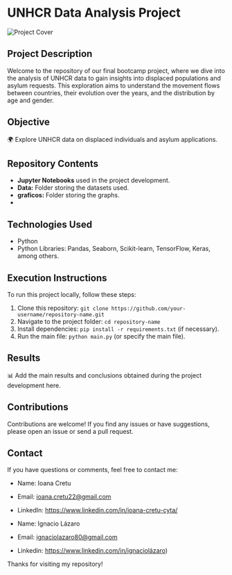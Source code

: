 # UNHCR Data Analysis Project

![Project Cover](https://i1.wp.com/entrefronteras.com/wp-content/uploads/2015/06/04.jpg.jpg?resize=600%2C400&ssl=1)

## Project Description

Welcome to the repository of our final bootcamp project, where we dive into the analysis of UNHCR data to gain insights into displaced populations and asylum requests. This exploration aims to understand the movement flows between countries, their evolution over the years, and the distribution by age and gender.

## Objective

🌍 Explore UNHCR data on displaced individuals and asylum applications.

## Repository Contents

- **Jupyter Notebooks** used in the project development.
- **Data:** Folder storing the datasets used.
- **graficos:** Folder storing the graphs.
- 
## Technologies Used

- Python
- Python Libraries: Pandas, Seaborn, Scikit-learn, TensorFlow, Keras, among others.

## Execution Instructions

To run this project locally, follow these steps:

1. Clone this repository: `git clone https://github.com/your-username/repository-name.git`
2. Navigate to the project folder: `cd repository-name`
3. Install dependencies: `pip install -r requirements.txt` (if necessary).
4. Run the main file: `python main.py` (or specify the main file).

## Results

📊 Add the main results and conclusions obtained during the project development here.

## Contributions

Contributions are welcome! If you find any issues or have suggestions, please open an issue or send a pull request.

## Contact

If you have questions or comments, feel free to contact me:

- Name: Ioana Cretu
- Email: ioana.cretu22@gmail.com
- LinkedIn: https://www.linkedin.com/in/ioana-cretu-cyta/

- Name: Ignacio Lázaro
- Email: ignaciolazaro80@gmail.com
- Linkedin: https://www.linkedin.com/in/ignaciolázaro)

Thanks for visiting my repository!
 
